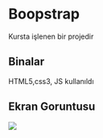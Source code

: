 <h1>Boopstrap </h1>

Kursta işlenen bir projedir

<h2>Binalar</h2>

HTML5,css3, JS kullanıldı

<h2>Ekran Goruntusu </h2>

![](screen.gif)
